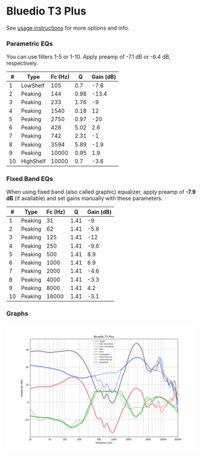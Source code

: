 # Bluedio T3 Plus
See [usage instructions](https://github.com/jaakkopasanen/AutoEq#usage) for more options and info.

### Parametric EQs
You can use filters 1-5 or 1-10. Apply preamp of -7.1 dB or -6.4 dB, respectively.

|   # | Type      |   Fc (Hz) |    Q |   Gain (dB) |
|-----|-----------|-----------|------|-------------|
|   1 | LowShelf  |       105 | 0.7  |        -7.8 |
|   2 | Peaking   |       144 | 0.98 |       -13.4 |
|   3 | Peaking   |       233 | 1.76 |        -9   |
|   4 | Peaking   |      1540 | 0.18 |        12   |
|   5 | Peaking   |      2750 | 0.97 |       -20   |
|   6 | Peaking   |       428 | 5.02 |         2.6 |
|   7 | Peaking   |       742 | 2.31 |        -1   |
|   8 | Peaking   |      3594 | 5.89 |        -1.9 |
|   9 | Peaking   |     10000 | 0.95 |         1.9 |
|  10 | HighShelf |     10000 | 0.7  |        -3.6 |

### Fixed Band EQs
When using fixed band (also called graphic) equalizer, apply preamp of **-7.9 dB** (if available) and set gains manually with these parameters.

|   # | Type    |   Fc (Hz) |    Q |   Gain (dB) |
|-----|---------|-----------|------|-------------|
|   1 | Peaking |        31 | 1.41 |        -9   |
|   2 | Peaking |        62 | 1.41 |        -5.8 |
|   3 | Peaking |       125 | 1.41 |       -12   |
|   4 | Peaking |       250 | 1.41 |        -9.6 |
|   5 | Peaking |       500 | 1.41 |         8.9 |
|   6 | Peaking |      1000 | 1.41 |         6.9 |
|   7 | Peaking |      2000 | 1.41 |        -4.6 |
|   8 | Peaking |      4000 | 1.41 |        -3.3 |
|   9 | Peaking |      8000 | 1.41 |         4.2 |
|  10 | Peaking |     16000 | 1.41 |        -3.1 |

### Graphs
![](./Bluedio%20T3%20Plus.png)
